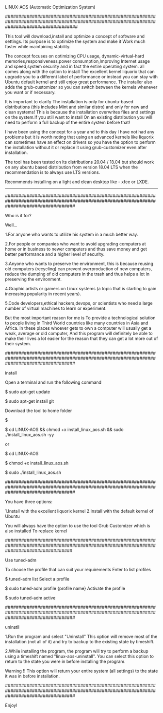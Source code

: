 
LINUX-AOS (Automatic Optimization System)

###########################################################################################################################################

This tool will download,install and optimize a concept of software and settings.
Its purpose is to optimize the system and make it
Work much faster while maintaining stability.

The concept focuses on optimizing CPU usage, dynamic-virtual-hard memories,responsiveness,power consumption,Improving Internet usage and speed,system security and in fact the entire operating system.
all comes along with the option to install The excellent kernel liquorix that can upgrade you to a different label of performance or instead you can stay with Ubuntu default kernel and still enjoy great performance.
The installer also adds the grub-customizer so you can switch between the kernels whenever you want or if necessary.

It is important to clarify The installation is only for ubuntu-based distributions (this includes Mint and similar distro) and only for new and clean systems!
This is because the installation overwrites files and settings on the system.If you still want to install On an existing distribution you will need to perform a full backup of the entire system before that!

I have been using the concept for a year and to this day I have not had any problems but it is worth noting that using an advanced kernels like liquorix can sometimes have an effect on drivers
so you have the option to perform the installation without it or replace it using grub-customizer even after installation.

The tool has been tested on lts distributions 20.04 / 18.04 but should work on any ubuntu based distribution from version 18.04 LTS when the recommendation is to always use LTS versions.

Recommends installing on a light and clean desktop like - xfce or LXDE.

******************************************************************************************************************************************
##########################################################################################################################################


Who is it for?

Well...

1.For anyone who wants to utilize his system in a much better way.

2.For people or companies who want to avoid upgrading computers at home or in business to newer
computers and thus save money and get better performance and a higher level of security. 

3.Anyone who wants to preserve the environment, this is because reusing old computers (recycling) can prevent overproduction of new computers,
reduce the dumping of old computers in the trash and thus helps a lot in preserving the environment.

4.Graphic artists or gamers on Linux systems (a topic that is starting to gain increasing popularity in recent years).

5.Code developers,ethical hackers,devops, or scientists who need a large number of virtual machines to learn or experiment.

But the most important reason for me is
To provide a technological solution to people living in Third World countries like many countries in Asia and Africa.
In these places whoever gets to own a computer will usually get a weak, average or old computer,
And this program will definitely be able to make their lives a lot easier for the reason that they can get a lot more out of their system.


##########################################################################################################################################

install


Open a terminal and run the following command

$ sudo apt-get update

$ sudo apt-get install git

Download the tool to home folder

$ 

$ cd LINUX-AOS && chmod +x install_linux_aos.sh && sudo ./install_linux_aos.sh -yy

or

$ cd LINUX-AOS

$ chmod +x install_linux_aos.sh

$ sudo ./install_linux_aos.sh

##########################################################################################################################################

You have three options:

1.Install with the excellent liquorix kernel
2.Install with the default kernel of Ubuntu

You will always have the option to use the tool Grub Customizer which is also installed To replace kernel

#########################################################################################################################################

Use tuned-adm

To choose the profile that can suit your requirements
Enter to list profiles 

$ tuned-adm list
Select a profile

$ sudo tuned-adm profile {profile name}
Activate the profile

$ sudo tuned-adm active

##########################################################################################################################################

uninstll

1.Run the program and select "Uninstall"
This option will remove most of the installation (not all of it) and try to backup to the existing state by timeshift. 

2.While installing the program, the program will try to perform a backup using a timeshift named
"linux-aos-uninstall". You can select this option to return to the state you were in before installing the program.

Warning !!
This option will return your entire system (all settings) to the state it was in before installation. 

##########################################################################################################################################

Enjoy!


